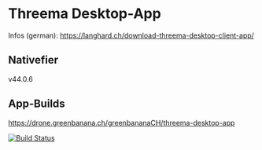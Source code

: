 # Threema Desktop-App
Infos (german): https://langhard.ch/download-threema-desktop-client-app/

## Nativefier
v44.0.6

## App-Builds
https://drone.greenbanana.ch/greenbananaCH/threema-desktop-app

[![Build Status](https://drone.greenbanana.ch/api/badges/greenbananaCH/threema-desktop-app/status.svg)](https://drone.greenbanana.ch/greenbananaCH/threema-desktop-app)
